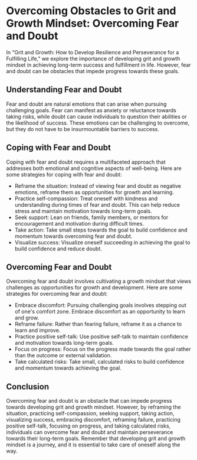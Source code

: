Overcoming Obstacles to Grit and Growth Mindset: Overcoming Fear and Doubt
===================================================================================

In "Grit and Growth: How to Develop Resilience and Perseverance for a Fulfilling Life," we explore the importance of developing grit and growth mindset in achieving long-term success and fulfillment in life. However, fear and doubt can be obstacles that impede progress towards these goals.

Understanding Fear and Doubt
----------------------------

Fear and doubt are natural emotions that can arise when pursuing challenging goals. Fear can manifest as anxiety or reluctance towards taking risks, while doubt can cause individuals to question their abilities or the likelihood of success. These emotions can be challenging to overcome, but they do not have to be insurmountable barriers to success.

Coping with Fear and Doubt
--------------------------

Coping with fear and doubt requires a multifaceted approach that addresses both emotional and cognitive aspects of well-being. Here are some strategies for coping with fear and doubt:

* Reframe the situation: Instead of viewing fear and doubt as negative emotions, reframe them as opportunities for growth and learning.
* Practice self-compassion: Treat oneself with kindness and understanding during times of fear and doubt. This can help reduce stress and maintain motivation towards long-term goals.
* Seek support: Lean on friends, family members, or mentors for encouragement and motivation during difficult times.
* Take action: Take small steps towards the goal to build confidence and momentum towards overcoming fear and doubt.
* Visualize success: Visualize oneself succeeding in achieving the goal to build confidence and reduce doubt.

Overcoming Fear and Doubt
-------------------------

Overcoming fear and doubt involves cultivating a growth mindset that views challenges as opportunities for growth and development. Here are some strategies for overcoming fear and doubt:

* Embrace discomfort: Pursuing challenging goals involves stepping out of one's comfort zone. Embrace discomfort as an opportunity to learn and grow.
* Reframe failure: Rather than fearing failure, reframe it as a chance to learn and improve.
* Practice positive self-talk: Use positive self-talk to maintain confidence and motivation towards long-term goals.
* Focus on progress: Focus on the progress made towards the goal rather than the outcome or external validation.
* Take calculated risks: Take small, calculated risks to build confidence and momentum towards achieving the goal.

Conclusion
----------

Overcoming fear and doubt is an obstacle that can impede progress towards developing grit and growth mindset. However, by reframing the situation, practicing self-compassion, seeking support, taking action, visualizing success, embracing discomfort, reframing failure, practicing positive self-talk, focusing on progress, and taking calculated risks, individuals can overcome fear and doubt and maintain perseverance towards their long-term goals. Remember that developing grit and growth mindset is a journey, and it is essential to take care of oneself along the way.
